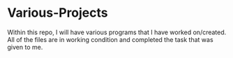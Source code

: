 # Various-Projects
Within this repo, I will have various programs that I have worked on/created.
All of the files are in working condition and completed the task that was given to me.
